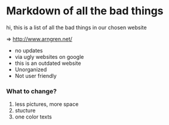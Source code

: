 # Markdown of all the bad things ##

<p>hi, this is a list of all the bad things in our chosen website</p> 

=> http://www.arngren.net/

<ul>
  <li>no updates</li>
  <li>via ugly websites on google </li>
  <li>this is an outdated website </li>
  <li>Unorganized </li>
  <li>Not user friendly </li>
</ul>

<h3> What to change? </h3>
<ol>
  <li>less pictures, more space</li>
  <li>stucture</li>
  <li>one color texts  </li>
  
  
</ol>









